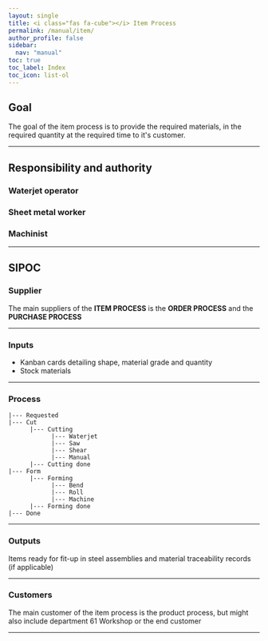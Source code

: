 ```yaml
---
layout: single
title: <i class="fas fa-cube"></i> Item Process
permalink: /manual/item/
author_profile: false
sidebar:
  nav: "manual"
toc: true
toc_label: Index
toc_icon: list-ol
---
```

## Goal
The goal of the item process is to provide the required materials, in the required quantity at the required time to it's customer.

---

## Responsibility and authority
### Waterjet operator

### Sheet metal worker

### Machinist

---

## SIPOC
### Supplier
The main suppliers of the **ITEM PROCESS** is the **ORDER PROCESS** and the **PURCHASE PROCESS**

---

### Inputs
* Kanban cards detailing shape, material grade and quantity
* Stock materials

---

### Process
```
|--- Requested
|--- Cut
      |--- Cutting
            |--- Waterjet
            |--- Saw
            |--- Shear
            |--- Manual
      |--- Cutting done
|--- Form
      |--- Forming
            |--- Bend
            |--- Roll
            |--- Machine
      |--- Forming done
|--- Done
```

---

### Outputs
Items ready for fit-up in steel assemblies and material traceability records (if applicable)

---

### Customers
The main customer of the item process is the product process, but might also include department 61 Workshop or the end customer

---
